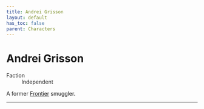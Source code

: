 ```yaml
---
title: Andrei Grisson
layout: default
has_toc: false
parent: Characters
---
```


# Andrei Grisson
<dl>
    <dt>Faction</dt><dd>Independent</dd>
</dl>

A former [Frontier] smuggler.

----

[Frontier]: ../systems/